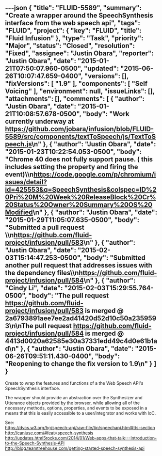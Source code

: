---json
{
  "title": "FLUID-5589",
  "summary": "Create a wrapper around the SpeechSynthesis interface from the web speech api",
  "tags": "FLUID",
  "project": {
    "key": "FLUID",
    "title": "Fluid Infusion"
  },
  "type": "Task",
  "priority": "Major",
  "status": "Closed",
  "resolution": "Fixed",
  "assignee": "Justin Obara",
  "reporter": "Justin Obara",
  "date": "2015-01-21T07:50:07.960-0500",
  "updated": "2015-06-26T10:07:47.659-0400",
  "versions": [],
  "fixVersions": [
    "1.9"
  ],
  "components": [
    "Self Voicing"
  ],
  "environment": null,
  "issueLinks": [],
  "attachments": [],
  "comments": [
    {
      "author": "Justin Obara",
      "date": "2015-01-21T10:08:57.678-0500",
      "body": "Work currently underway at <https://github.com/jobara/infusion/blob/FLUID-5589/src/components/textToSpeech/js/TextToSpeech.js>\n"
    },
    {
      "author": "Justin Obara",
      "date": "2015-01-23T10:22:54.053-0500",
      "body": "Chrome 40 does not fully support pause. ( this includes setting the property and firing the event)\\\n<https://code.google.com/p/chromium/issues/detail?id=425553&q=SpeechSynthesis&colspec=ID%20Pri%20M%20Week%20ReleaseBlock%20Cr%20Status%20Owner%20Summary%20OS%20Modified>\n"
    },
    {
      "author": "Justin Obara",
      "date": "2015-01-29T11:05:07.635-0500",
      "body": "Submitted a pull request \\\n<https://github.com/fluid-project/infusion/pull/583>\n"
    },
    {
      "author": "Justin Obara",
      "date": "2015-02-03T15:14:47.253-0500",
      "body": "Submitted another pull request that addresses issues with the dependency files\\\n<https://github.com/fluid-project/infusion/pull/584>\n"
    },
    {
      "author": "Cindy Li",
      "date": "2015-02-03T15:29:55.764-0500",
      "body": "The pull request <https://github.com/fluid-project/infusion/pull/583> is merged @ 2a6793891aee7ee2ad41420d52d10c50a2359593\n\nThe pull request <https://github.com/fluid-project/infusion/pull/584> is merged @ 4413d0020a62585e30a37331edd49c4d0e61b1ad\n"
    },
    {
      "author": "Justin Obara",
      "date": "2015-06-26T09:51:11.430-0400",
      "body": "Reopening to change the fix version to 1.9\n"
    }
  ]
}
---
Create to wrap the features and functions of a the Web Speech API's SpeechSynthesis interface.&#x20;

The wrapper should provide an abstraction over the Synthesizer and Utterance objects provided by the browser, while allowing all of the necessary methods, options, properties, and events to be exposed in a means that this is easily accessible to a user/integrator and works with IoC.

See: \
<https://dvcs.w3.org/hg/speech-api/raw-file/tip/speechapi.html#tts-section>\
<http://caniuse.com/#feat=speech-synthesis>\
<http://updates.html5rocks.com/2014/01/Web-apps-that-talk---Introduction-to-the-Speech-Synthesis-API>\
<http://blog.teamtreehouse.com/getting-started-speech-synthesis-api>

        